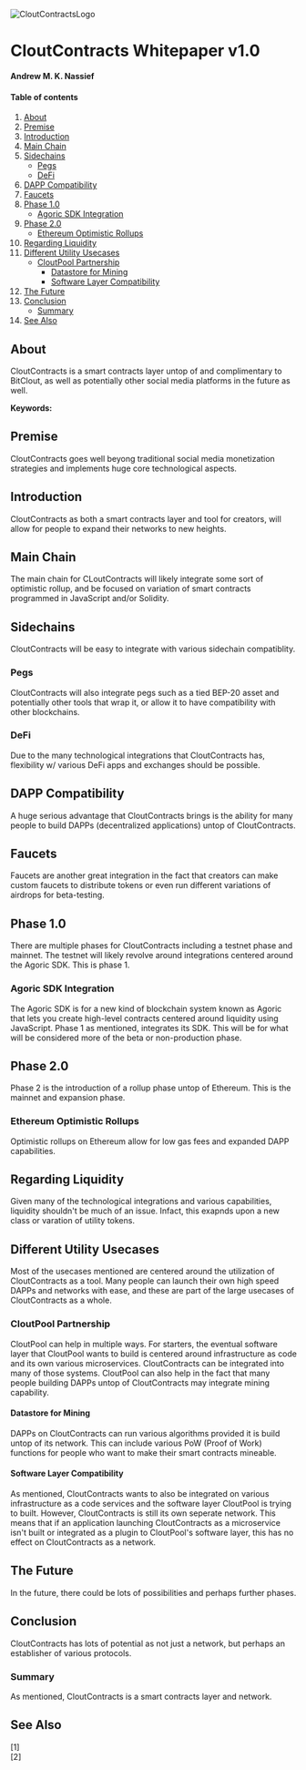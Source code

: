 ![CloutContractsLogo](https://avatars.githubusercontent.com/u/84701387?s=200&v=4.png)
# CloutContracts Whitepaper v1.0
**Andrew M. K. Nassief**

#### Table of contents
1. [About](https://github.com/CloutContracts/whitepaper#about)
2. [Premise](https://github.com/CloutContracts/whitepaper#premise)
3. [Introduction](https://github.com/CloutContracts/whitepaper#introduction)
4. [Main Chain](https://github.com/CloutContracts/whitepaper#main-chain)
5. [Sidechains](https://github.com/CloutContracts/whitepaper#sidechains)
    - [Pegs](https://github.com/CloutContracts/whitepaper#pegs)
    - [DeFi](https://github.com/CloutContracts/whitepaper#defi)
7. [DAPP Compatibility](https://github.com/CloutContracts/whitepaper#dapp-compatibility)
8. [Faucets](https://github.com/CloutContracts/whitepaper#faucets)
9. [Phase 1.0](https://github.com/CloutContracts/whitepaper#phase-10)
    - [Agoric SDK Integration](https://github.com/CloutContracts/whitepaper#agoric-sdk-integration)
10. [Phase 2.0](https://github.com/CloutContracts/whitepaper#phase-20)
    - [Ethereum Optimistic Rollups](https://github.com/CloutContracts/whitepaper#ethereum-optimistic-rollups)
11. [Regarding Liquidity](https://github.com/CloutContracts/whitepaper#regarding-liquidity)
12. [Different Utility Usecases](https://github.com/CloutContracts/whitepaper#different-utility-usecases)
    - [CloutPool Partnership](https://github.com/CloutContracts/whitepaper#cloutpool-partnership)
        - [Datastore for Mining](https://github.com/CloutContracts/whitepaper#datastore-for-mining)
        - [Software Layer Compatibility](https://github.com/CloutContracts/whitepaper#software-layer-compatibility)
13. [The Future](https://github.com/CloutContracts/whitepaper#the-future)
14. [Conclusion](https://github.com/CloutContracts/whitepaper#conclusion)
    - [Summary](https://github.com/CloutContracts/whitepaper#summary)
15. [See Also](https://github.com/CloutContracts/whitepaper#see-also)

## About
CloutContracts is a smart contracts layer untop of and complimentary to BitClout, as well as potentially other social media platforms in the future as well.

**Keywords:**

## Premise
CloutContracts goes well beyong traditional social media monetization strategies and implements huge core technological aspects.

## Introduction
CloutContracts as both a smart contracts layer and tool for creators, will allow for people to expand their networks to new heights.

## Main Chain
The main chain for CLoutContracts will likely integrate some sort of optimistic rollup, and be focused on variation of smart contracts programmed in JavaScript and/or Solidity.

## Sidechains
CloutContracts will be easy to integrate with various sidechain compatiblity.

### Pegs
CloutContracts will also integrate pegs such as a tied BEP-20 asset and potentially other tools that wrap it, or allow it to have compatibility with other blockchains.

### DeFi
Due to the many technological integrations that CloutContracts has, flexibility w/ various DeFi apps and exchanges should be possible.

## DAPP Compatibility
A huge serious advantage that CloutContracts brings is the ability for many people to build DAPPs (decentralized applications) untop of CloutContracts.

## Faucets
Faucets are another great integration in the fact that creators can make custom faucets to distribute tokens or even run different variations of airdrops for beta-testing.

## Phase 1.0
There are multiple phases for CloutContracts including a testnet phase and mainnet. The testnet will likely revolve around integrations centered around the Agoric SDK. This is phase 1.

### Agoric SDK Integration
The Agoric SDK is for a new kind of blockchain system known as Agoric that lets you create high-level contracts centered around liquidity using JavaScript. Phase 1 as mentioned, integrates its SDK. This will be for what will be considered more of the beta or non-production phase.

## Phase 2.0
Phase 2 is the introduction of a rollup phase untop of Ethereum. This is the mainnet and expansion phase.

### Ethereum Optimistic Rollups
Optimistic rollups on Ethereum allow for low gas fees and expanded DAPP capabilities.

## Regarding Liquidity
Given many of the technological integrations and various capabilities, liquidity shouldn't be much of an issue. Infact, this exapnds upon a new class or varation of utility tokens.

## Different Utility Usecases
Most of the usecases mentioned are centered around the utilization of CloutContracts as a tool. Many people can launch their own high speed DAPPs and networks with ease, and these are part of the large usecases of CloutContracts as a whole.

### CloutPool Partnership
CloutPool can help in multiple ways. For starters, the eventual software layer that CloutPool wants to build is centered around infrastructure as code and its own various microservices. CloutContracts can be integrated into many of those systems. CloutPool can also help in the fact that many people building DAPPs untop of CloutContracts may integrate mining capability.

#### Datastore for Mining
DAPPs on CloutContracts can run various algorithms provided it is build untop of its network. This can include various PoW (Proof of Work) functions for people who want to make their smart contracts mineable.

#### Software Layer Compatibility
As mentioned, CloutContracts wants to also be integrated on various infrastructure as a code services and the software layer CloutPool is trying to built. However, CloutContracts is still its own seperate network. This means that if an application launching CloutContracts as a microservice isn't built or integrated as a plugin to CloutPool's software layer, this has no effect on CloutContracts as a network.

## The Future
In the future, there could be lots of possibilities and perhaps further phases.

## Conclusion
CloutContracts has lots of potential as not just a network, but perhaps an establisher of various protocols.

### Summary
As mentioned, CloutContracts is a smart contracts layer and network.

## See Also
[1] \
[2]
